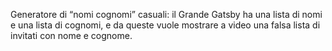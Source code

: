 Generatore di “nomi cognomi” casuali: il Grande Gatsby ha una lista di nomi e una lista di cognomi, e da queste vuole mostrare a video una falsa lista di invitati con nome e cognome.